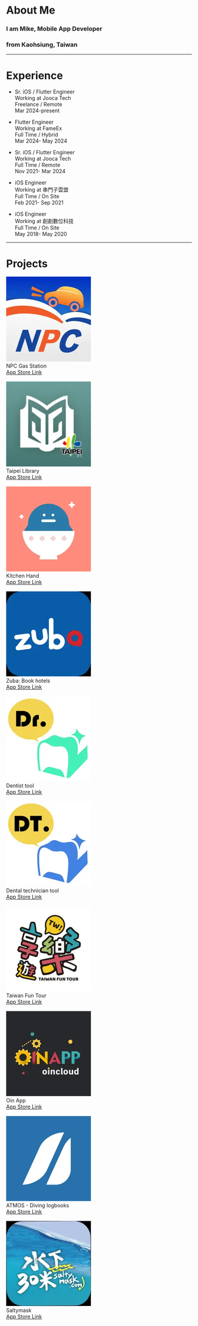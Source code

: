 # About Me
### I am Mike, Mobile App Developer
### from Kaohsiung, Taiwan
--- 
# Experience 
- Sr. iOS / Flutter Engineer\
Working at Jooca Tech\
Freelance / Remote\
Mar 2024-present

- Flutter Engineer\
Working at FameEx\
Full Time / Hybrid\
Mar 2024- May 2024

- Sr. iOS / Flutter Engineer\
Working at Jooca Tech\
Full Time / Remote\
Nov 2021- Mar 2024

- iOS Engineer\
Working at 串門子雲盟\
Full Time / On Site\
Feb 2021- Sep 2021

- iOS Engineer\
Working at 創創數位科技\
Full Time / On Site\
May 2018- May 2020

--- 
# Projects

![NPC](https://github.com/MikeChen1109/portfolio/blob/main/assets/230x0w.webp)\
NPC Gas Station\
[App Store Link](https://apps.apple.com/tw/app/%E5%85%A8%E5%9C%8B%E5%8A%A0%E6%B2%B9%E7%AB%99/id1426238552)
\
\
![Library](https://github.com/MikeChen1109/portfolio/blob/main/assets/230x0w%20(1).webp)\
Taipei Library\
[App Store Link](https://apps.apple.com/tw/app/iread%E8%87%BA%E5%8C%97%E5%B8%82%E7%AB%8B%E5%9C%96%E6%9B%B8%E9%A4%A8-%E6%84%9B%E9%96%B1%E8%AE%80%E8%87%BA%E5%8C%97%E5%B8%82%E7%AB%8B%E5%9C%96%E6%9B%B8%E9%A4%A8/id730787415)
\
\
![Kitchen Hand](https://github.com/MikeChen1109/portfolio/blob/main/assets/230x0w%20(2).webp)\
Kitchen Hand\
[App Store Link](https://apps.apple.com/tw/app/%E5%B0%8F%E7%85%AE%E4%BA%BA-%E8%B3%BC%E7%89%A9%E6%B8%85%E5%96%AE-%E6%8E%A1%E8%B2%B7%E9%A3%9F%E6%9D%90-%E9%A3%9F%E8%AD%9C%E8%A6%8F%E5%8A%83/id1578602728)
\
\
![Zuba](https://github.com/MikeChen1109/portfolio/blob/main/assets/230x0w%20(3).webp)\
Zuba: Book hotels\
[App Store Link](https://apps.apple.com/tw/app/zuba-book-hotels/id6498873343?l=en-GB)
\
\
![Zuba](https://github.com/MikeChen1109/portfolio/blob/main/assets/230x0w%20(4).webp)\
Dentist tool\
[App Store Link](https://apps.apple.com/tw/app/%E7%89%99%E9%86%AB%E7%89%88/id6502330934?l=en-GB)
\
\
![Zuba](https://github.com/MikeChen1109/portfolio/blob/main/assets/230x0w%20(5).webp)\
Dental technician tool\
[App Store Link](https://apps.apple.com/tw/app/%E7%89%99%E6%8A%80%E7%89%88/id6502330834?l=en-GB)
\
\
![Zuba](https://github.com/MikeChen1109/portfolio/blob/main/assets/230x0w%20(6).webp)\
Taiwan Fun Tour\
[App Store Link](https://apps.apple.com/tw/app/%E5%8F%B0%E7%81%A3%E4%BA%AB%E6%A8%82%E9%81%8A/id1492681564?l=en-GB)
\
\
![Zuba](https://github.com/MikeChen1109/portfolio/blob/main/assets/230x0w%20(7).webp)\
Oin App\
[App Store Link](https://apps.apple.com/tw/app/oin%E6%99%BA%E6%85%A7%E9%9B%B2/id1517345742?l=en-GB)
\
\
![Zuba](https://github.com/MikeChen1109/portfolio/blob/main/assets/230x0w%20(8).webp)\
ATMOS - Diving logbooks\
[App Store Link](https://apps.apple.com/tw/app/atmos-diving-logbooks/id1448666557?l=en-GB)
\
\
![Zuba](https://github.com/MikeChen1109/portfolio/blob/main/assets/230x0w%20(9).webp)\
Saltymask\
[App Store Link](https://apps.apple.com/tw/app/saltymask-com/id1586929125?l=en-GB)
